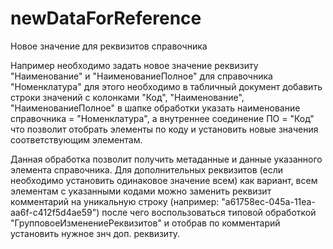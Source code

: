 # newDataForReference
Новое значение для реквизитов справочника

Например необходимо задать новое значение реквизиту "Наименование" и "НаименованиеПолное" для справочника "Номенклатура"
для этого необходимо в табличный документ добавить строки значений с колонками "Код", "Наименование", "НаименованиеПолное"
в шапке обработки указать наименование справочника = "Номенклатура", а внутреннее соединение ПО = "Код" что позволит
отобрать элементы по коду и установить новые значения соответствующим элементам.

Данная обработка позволит получить метаданные и данные указанного элемента справочника.
Для дополнительных реквизитов (если необходимо установить одинаковое значение всем) как вариант, всем элементам
с указанными кодами можно заменить реквизит комментарий на уникальную строку (например: "a61758ec-045a-11ea-aa6f-c412f5d4ae59")
после чего воспользоваться типовой обработкой "ГрупповоеИзменениеРеквизитов" и отобрав по комментарий установить нужное знч доп. реквизиту.
